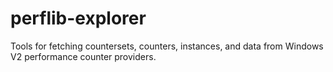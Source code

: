# perflib-explorer

Tools for fetching countersets, counters, instances, and data from Windows V2 performance counter providers.
